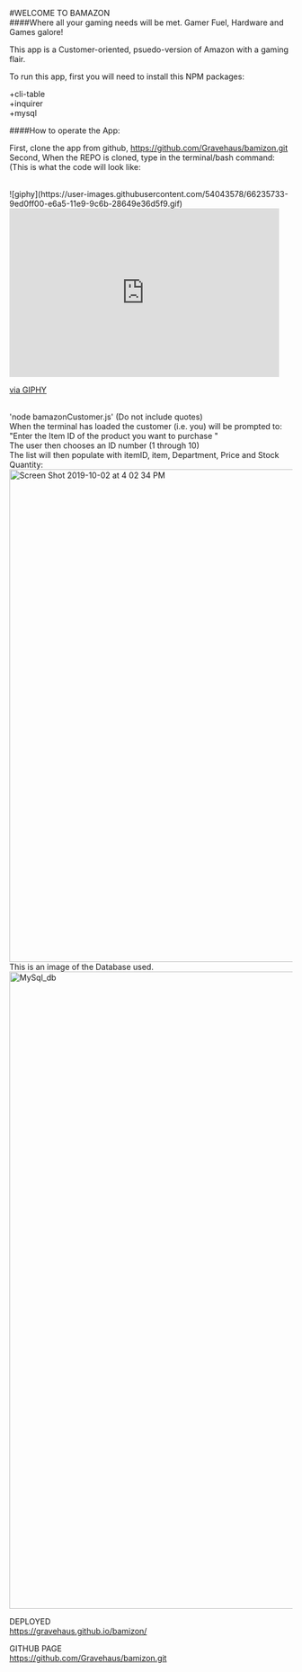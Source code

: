 #WELCOME TO BAMAZON <br>
####Where all your gaming needs will be met. Gamer Fuel, Hardware and Games galore!

This app is a Customer-oriented, psuedo-version of Amazon with a gaming flair. <br>

To run this app, first you will need to install this NPM packages: <br>

+cli-table <br>
+inquirer <br>
+mysql <br>

####How to operate the App:<br>

First, clone the app from github, https://github.com/Gravehaus/bamizon.git 
<br>
Second, When the REPO is cloned, type in the terminal/bash command: 
<br>
(This is what the code will look like:

<br>
![giphy](https://user-images.githubusercontent.com/54043578/66235733-9ed0ff00-e6a5-11e9-9c6b-28649e36d5f9.gif)

<iframe src="https://giphy.com/embed/kDewBZSwMyZWykfEBw" width="480" height="300" frameBorder="0" class="giphy-embed" allowFullScreen></iframe><p><a href="https://giphy.com/gifs/code-kDewBZSwMyZWykfEBw">via GIPHY</a></p>

<br>
'node bamazonCustomer.js' (Do not include quotes)
<br>
When the terminal has loaded the customer (i.e. you) will be prompted to:
<br>
"Enter the Item ID of the product you want to purchase "
<br>
The user then chooses an ID number (1 through 10)
<br>
The list will then populate with itemID, item, Department, Price and Stock Quantity:
<br>
<img width="876" alt="Screen Shot 2019-10-02 at 4 02 34 PM" src="https://user-images.githubusercontent.com/54043578/66087953-2ac01b00-e52e-11e9-9698-75be12fd96e3.png">
<br>
This is an image of the Database used.
<img width="1133" alt="MySql_db" src="https://user-images.githubusercontent.com/54043578/66235067-1736c080-e6a4-11e9-97a8-5bf9d2173e49.png">





DEPLOYED
<br>
https://gravehaus.github.io/bamizon/

GITHUB PAGE
<br>
https://github.com/Gravehaus/bamizon.git







